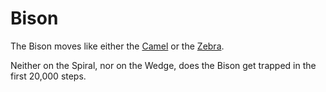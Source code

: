 # Bison

The Bison moves like either the [Camel](camel.html) or the [Zebra](zebra.html).

Neither on the Spiral, nor on the Wedge, does the Bison get trapped in
the first 20,000 steps.
